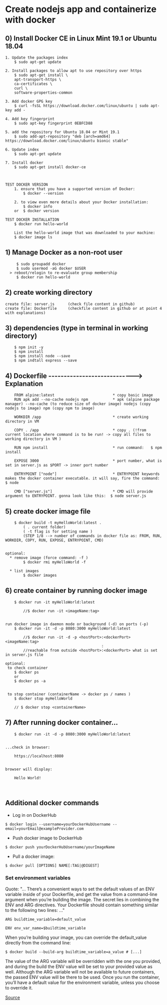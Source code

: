 # Create nodejs app and containerize with docker


## 0) Install Docker CE in Linux Mint 19.1 or Ubuntu 18.04

    1. Update the packages index
        $ sudo apt-get update

    2. Install packages to allow apt to use repository over https
        $ sudo apt-get install \
        apt-transport-https \
        ca-certificates \
        curl \
        software-properties-common

    3. Add docker GPG key
        $ curl -fsSL https://download.docker.com/linux/ubuntu | sudo apt-key add -

    4. Add key fingerprint
        $ sudo apt-key fingerprint 0EBFCD88

    5. add the repository for Ubuntu 18.04 or Mint 19.1
        $ sudo add-apt-repository "deb [arch=amd64] https://download.docker.com/linux/ubuntu bionic stable"

    6. Update index
        $ sudo apt-get update

    7. Install docker
        $ sudo apt-get install docker-ce



    TEST DOCKER VERSION
        1. ensure that you have a supported version of Docker:
            $ docker --version

        2. to view even more details about your Docker installation:
            $ docker info 
        or  $ docker version 

    TEST DOCKER INSTALLATION
        $ docker run hello-world

        List the hello-world image that was downloaded to your machine:
        $ docker image ls


## 1) Manage Docker as a non-root user
         $ sudo groupadd docker
         $ sudo usermod -aG docker $USER
      > reboot/relogin to re-evaluate group membership
         $ docker run hello-world

## 2)  create working directory
    create file: server.js      (check file content in github)
    create file: Dockerfile     (checkfile content in github or at point 4 with explanations)

## 3)  dependencies (type in terminal in working directory)
        $ npm init -y
        $ npm install
        $ npm install node --save
        $ npm indtall express --save

## 4)  Dockerfile ---------------------------->    Explanation
        FROM alpine:latest                          * copy basic image
        RUN apk add --no-cache nodejs npm           * apk (alpine package manager) --no-cache (to reduce size of docker image) nodejs (copy nodejs to image) npm (copy npm to image)

        WORKDIR /app                                * create working directory in VM

        COPY . /app                                 * copy . (!from current location where command is to be run! -> copy all files to working directory in VM )

        RUN npm install                             * run command:   $ npm install

        EXPOSE 3000                                 * port number, what is set in server.js as $PORT -> inner port number

        ENTRYPOINT ["node"]                         * ENTRYPOINT keywords makes the docker container executable. it will say, fire the command:    $ node

        CMD ["server.js"]                           * CMD will provide argument to ENTRYPOINT. gonna look like this:  $ node server.js


## 5)  create docker image file 
        $ docker build -t myHelloWorld:latest . 
            ( . current folder)
            ( -t flag is for setting name )
            (STEP 1/8 --> number of commands in docker file as: FROM, RUN, WORKDIR, COPY, RUN, EXPOSE, ENTRYPOINT, CMD) 


    optional:
      * remove image (force command: -f )
            $ docker rmi myHelloWorld -f

      * list images
            $ docker images


## 6)  create container by running docker image
        $ docker run -it myHelloWorld:latest       
 
            //$ docker run -it <imageName:tag>
 

    run docker image in daemon mode or background (-d) on ports (-p)
        $ docker run -it -d -p 8080:3000 myHelloWorld:latest

            //$ docker run -it -d -p <hostPort>:<dockerPort> <imageName:tag>
                                               :
            //reachable from outside <hostPort>:<dockerPort> what is set in server.js file

    optional:
     to check container
        $ docker ps 
        or
        $ docker ps -a


     to stop container (containerName -> docker ps / names )
        $ docker stop myHelloWorld

        // $ docker stop <containerName>


## 7)  After running docker container...

        $ docker run -it -d -p 8080:3000 myHelloWorld:latest


    ...check in browser:

        https://localhost:8080


    browser will display:

        Hello World!
  
  <br>
  
 ## Additional docker commands
 
  - Log in on DockerHub
  ```
  $ docker login --username=yourDockerHubUsername --email=yourEmail@exampleProvider.com
  ```
 
  - Push docker image to DockerHub
  ```
  $ docker push yourDockerHubUsername/yourImageName
  ```

  - Pull a docker image:
  ```
  $ docker pull [OPTIONS] NAME[:TAG|@DIGEST]
  ```
  
### Set environment variables


Quote: "... There’s a convenient ways to set the default values of an ENV variable inside of your Dockerfile, and get the value from a command-line argument when you’re building the image. The secret lies in combining the ENV and ARG directives. Your Dockerfile should contain something similar to the following two lines: ..."

```
ARG buildtime_variable=default_value

ENV env_var_name=$buildtime_variable
```

When you’re building your image, you can override the default_value directly from the command line:

```
$ docker build --build-arg buildtime_variable=a_value # [...]
```

The value of the ARG variable will be overridden with the one you provided, and during the build the ENV value will be set to your provided value as well. Although the ARG variable will not be available to future containers, the passed ENV value will be there to be used. Once you run the container, you’ll have a default value for the environment variable, unless you choose to override it.

[Source](https://vsupalov.com/docker-build-time-env-values/)
